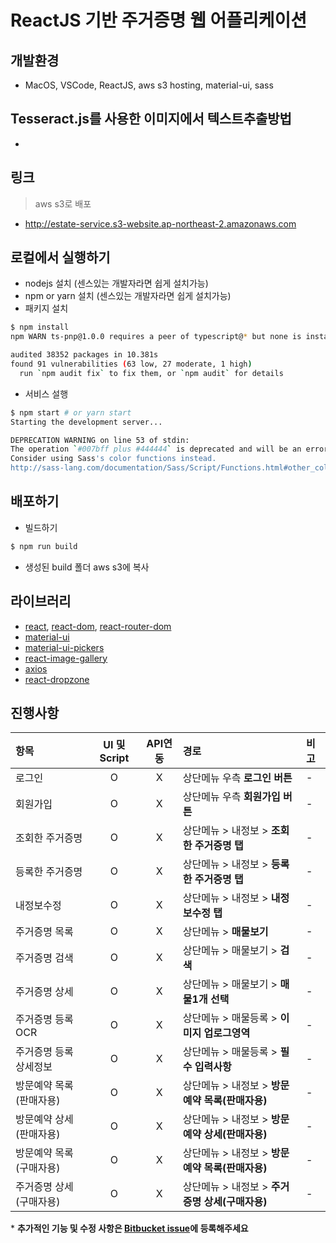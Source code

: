 # ReactJS 기반 주거증명 웹 어플리케이션

## 개발환경
 - MacOS, VSCode, ReactJS, aws s3 hosting, material-ui, sass

## Tesseract.js를 사용한 이미지에서 텍스트추출방법
 - 
## 링크
> aws s3로 배포

- http://estate-service.s3-website.ap-northeast-2.amazonaws.com

## 로컬에서 실행하기
- nodejs 설치 (센스있는 개발자라면 쉽게 설치가능)
- npm or yarn 설치 (센스있는 개발자라면 쉽게 설치가능)
- 패키지 설치
```bash
$ npm install
npm WARN ts-pnp@1.0.0 requires a peer of typescript@* but none is installed. You must install peer dependencies yourself.

audited 38352 packages in 10.381s
found 91 vulnerabilities (63 low, 27 moderate, 1 high)
  run `npm audit fix` to fix them, or `npm audit` for details
```
- 서비스 설행
```bash 
$ npm start # or yarn start
Starting the development server...

DEPRECATION WARNING on line 53 of stdin:
The operation `#007bff plus #444444` is deprecated and will be an error in future versions.
Consider using Sass's color functions instead.
http://sass-lang.com/documentation/Sass/Script/Functions.html#other_color_functions
```

## 배포하기
 - 빌드하기
```bash
$ npm run build
```

 - 생성된 build 폴더 aws s3에 복사

## 라이브러리
  - [react](https://www.npmjs.com/package/react), [react-dom](https://reactjs.org/docs/react-dom.html), [react-router-dom](https://reacttraining.com/react-router/)
  - [material-ui](https://material-ui.com/)
  - [material-ui-pickers](https://material-ui-pickers.dev/)
  - [react-image-gallery](https://www.npmjs.com/package/react-image-gallery)
  - [axios](https://www.npmjs.com/package/axios)
  - [react-dropzone](https://www.npmjs.com/package/react-dropzone)


## 진행사항

|항목|UI 및 Script|API연동|경로|비고|
|:---|:---:|:---:|:---|:---|
|로그인|O|X|상단메뉴 우측 **로그인 버튼**|-|
|회원가입|O|X|상단메뉴 우측 **회원가입 버튼**|-|
|조회한 주거증명|O|X|상단메뉴 > 내정보 > **조회한 주거증명 탭**|-|
|등록한 주거증명|O|X|상단메뉴 > 내정보 > **등록한 주거증명 탭**|-|
|내정보수정|O|X|상단메뉴 > 내정보 > **내정보수정 탭**|-|
|주거증명 목록|O|X|상단메뉴 > **매물보기**|-|
|주거증명 검색|O|X|상단메뉴 > 매물보기 >  **검색**|-|
|주거증명 상세|O|X|상단메뉴 > 매물보기 > **매물1개 선택**|-|
|주거증명 등록 OCR|O|X|상단메뉴 > 매물등록 > **이미지 업로그영역**|-|
|주거증명 등록 상세정보|O|X|상단메뉴 > 매물등록 > **필수 입력사항**|-|
|방문예약 목록(판매자용)|O|X|상단메뉴 > 내정보 > **방문예약 목록(판매자용)**|-|
|방문예약 상세(판매자용)|O|X|상단메뉴 > 내정보 > **방문예약 상세(판매자용)**|-|
|방문예약 목록(구매자용)|O|X|상단메뉴 > 내정보 > **방문예약 목록(판매자용)**|-|
|주거증명 상세(구매자용)|O|X|상단메뉴 > 내정보 > **주거증명 상세(구매자용)**|-|

\* **추가적인 기능 및 수정 사항은 [Bitbucket issue](https://bitbucket.org/certchain/frontend-web/issues?status=new&status=open)에 등록해주세요**